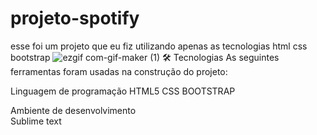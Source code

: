 # projeto-spotify
esse foi um projeto que eu fiz utilizando apenas as tecnologias html css bootstrap
![ezgif com-gif-maker (1)](https://user-images.githubusercontent.com/87415615/170851045-249d28d0-3c70-4925-ba7a-bf82f2ae5842.gif)
🛠 Tecnologias
As seguintes ferramentas foram usadas na construção do projeto:

Linguagem de programação
HTML5 CSS BOOTSTRAP <br>

Ambiente de desenvolvimento<br>
Sublime text
